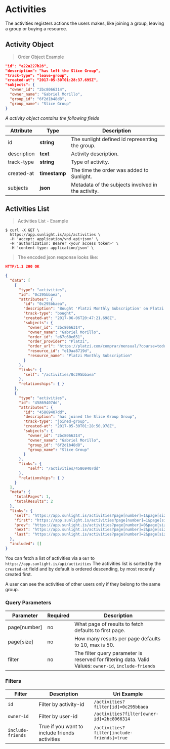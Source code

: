 # Activities

The activities registers actions the users makes, like joining a group, leaving a group or buying a resource.

## Activity Object

> Order Object Example

```json
"id": "a22a227b28",
"description": "has left the Slice Group",
"track-type": "leave-group",
"created-at": "2017-05-30T01:28:37.695Z",
"subjects": {
  "owner_id": "2bc8066314",
  "owner_name": "Gabriel Morillo",
  "group_id": "6f2d1b48d8",
  "group_name": "Slice Group"
}
```

*A activity object contains the following fields*

Attribute | Type | Description
--------- | ------- | -----------
id | **string** | The sunlight defined id representing the group.
description | **text** | Activity description.
track-type | **string** | Type of activity.
created-at | **timestamp** | The time the order was added to Sunlight.
subjects | **json** | Metadata of the subjects involved in the activity.

## Activities List

> Activities List - Example

``` shell
$ curl -X GET \
  https://app.sunlight.is/api/activities \
  -H 'accept: application/vnd.api+json' \
  -H 'authorization: Bearer <your access token>' \
  -H 'content-type: application/json' \
```

> The encoded json response looks like:

```json
HTTP/1.1 200 OK

{
  "data": [
    {
      "type": "activities",
      "id": "0c295bbaea",
      "attributes": {
        "id": "0c295bbaea",
        "description": "Bought 'Platzi Monthly Subscription' on Platzi.",
        "track-type": "bought",
        "created-at": "2017-06-06T20:47:21.698Z",
        "subjects": {
          "owner_id": "2bc8066314",
          "owner_name": "Gabriel Morillo",
          "order_id": "e67c60e651",
          "order_provider": "Platzi",
          "order_url": "https://platzi.com/comprar/mensual/?course=todos",
          "resource_id": "e19aa8719d",
          "resource_name": "Platzi Monthly Subscription"
        }
      },
      "links": {
        "self": "/activities/0c295bbaea"
      },
      "relationships": { }
    },
    {
      "type": "activities",
      "id": "45869407dd",
      "attributes": {
        "id": "45869407dd",
        "description": "has joined the Slice Group Group",
        "track-type": "joined-group",
        "created-at": "2017-05-30T01:28:50.978Z",
        "subjects": {
          "owner_id": "2bc8066314",
          "owner_name": "Gabriel Morillo",
          "group_id": "6f2d1b48d8",
          "group_name": "Slice Group"
        }
      },
      "links": {
          "self": "/activities/45869407dd"
      },
      "relationships": { }
    }
  ],
  "meta": {
    "totalPages": 1,
    "totalResults": 2
  },
  "links": {
    "self": "https://app.sunlight.is/activities?page[number]=1&page[size]=10",
    "first": "https://app.sunlight.is/activities?page[number]=1&page[size]=10",
    "prev": "https://app.sunlight.is/activities?page[number]=0&page[size]=10",
    "next": "https://app.sunlight.is/activities?page[number]=2&page[size]=10",
    "last": "https://app.sunlight.is/activities?page[number]=2&page[size]=10"
  },
  "included": []
}
```

You can fetch a list of activities via a `GET` to `https://app.sunlight.is/api/activities` The activities list is sorted by the `created-at` field and by default is ordered descending, by most recently created first.

<aside class="notice">
  A user can see the activities of other users only if they belong to the same group.
</aside>

### Query Parameters

Parameter | Required | Description
--------- | ------- | -----------
page[number] | no | What page of results to fetch defaults to first page.
page[size] | no | How many results per page defaults to 10, max is 50.
filter | no | The filter query parameter is reserved for filtering data. Valid Values: `owner-id`, `include-friends`

### Filters

Filter | Description | Uri Example
-------| ----------- | -------------
`id`   | Filter by activity-id | `/activities?filter[id]=0c295bbaea`
`owner-id` | Filter by user-id | `/activities?filter[owner-id]=2bc8066314`
`include-friends` | True if you want to include friends activities  | `/activities?filter[include-friends]=true`
